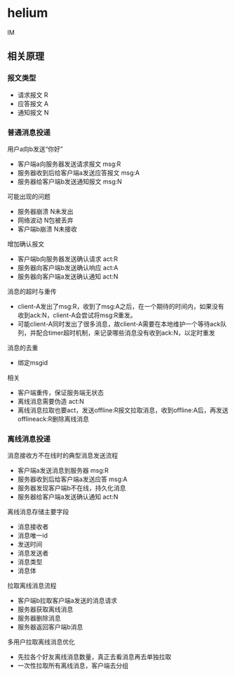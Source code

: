 # helium

IM

## 相关原理

### 报文类型
  - 请求报文 R
  - 应答报文 A
  - 通知报文 N
  
### 普通消息投递
  用户a向b发送“你好”
  - 客户端a向服务器发送请求报文 msg:R
  - 服务器收到后给客户端a发送应答报文 msg:A
  - 服务器给客户端b发送通知报文 msg:N

  可能出现的问题
  - 服务器崩溃 N未发出
  - 网络波动 N包被丢弃
  - 客户端b崩溃 N未接收
  
  增加确认报文
  - 客户端b向服务器发送确认请求 act:R
  - 服务器向客户端b发送确认响应 act:A
  - 服务器向客户端a发送确认通知 act:N
  
  消息的超时与重传
  - client-A发出了msg:R，收到了msg:A之后，在一个期待的时间内，如果没有收到ack:N，client-A会尝试将msg:R重发。
  - 可能client-A同时发出了很多消息，故client-A需要在本地维护一个等待ack队列，并配合timer超时机制，来记录哪些消息没有收到ack:N，以定时重发
  
  消息的去重
  - 绑定msgid
  
  相关
  - 客户端重传，保证服务端无状态
  - 离线消息需要伪造 act:N
  - 离线消息拉取也要act，发送offline:R报文拉取消息，收到offline:A后，再发送offlineack:R删除离线消息
  
### 离线消息投递
  消息接收方不在线时的典型消息发送流程
  - 客户端a发送消息到服务器 msg:R
  - 服务器收到后给客户端a发送应答 msg:A
  - 服务器发现客户端b不在线，持久化消息
  - 服务器给客户端a发送确认通知 act:N
  
  离线消息存储主要字段
  - 消息接收者
  - 消息唯一id
  - 发送时间
  - 消息发送者
  - 消息类型
  - 消息体
  
  拉取离线消息流程
  - 客户端b拉取客户端a发送的消息请求
  - 服务器获取离线消息
  - 服务器删除消息
  - 服务器返回客户端b消息
  
  多用户拉取离线消息优化
  - 先拉各个好友离线消息数量，真正去看消息再去单独拉取
  - 一次性拉取所有离线消息，客户端去分组